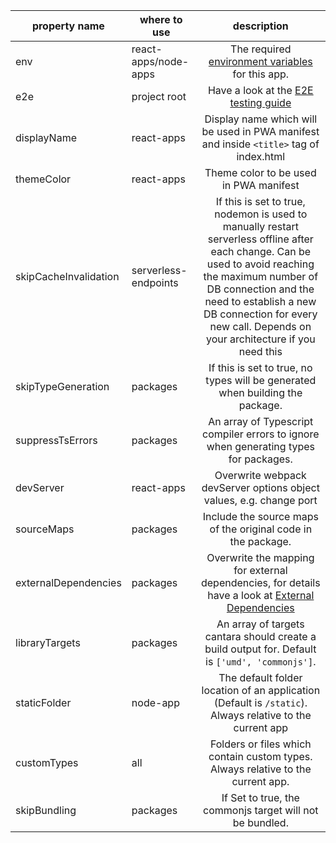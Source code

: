 | property name         | where to use         |                                                                                                                                     description                                                                                                                                     |
| --------------------- | -------------------- | :---------------------------------------------------------------------------------------------------------------------------------------------------------------------------------------------------------------------------------------------------------------------------------: |
| env                   | react-apps/node-apps |                                                                                                      The required [environment variables](environment_variables) for this app.                                                                                                      |
| e2e                   | project root         |                                                                                                                 Have a look at the [E2E testing guide](e2e_testing)                                                                                                                 |
| displayName           | react-apps           |                                                                                               Display name which will be used in PWA manifest and inside `<title>` tag of index.html                                                                                                |
| themeColor            | react-apps           |                                                                                                                       Theme color to be used in PWA manifest                                                                                                                        |
| skipCacheInvalidation | serverless-endpoints | If this is set to true, nodemon is used to manually restart serverless offline after each change. Can be used to avoid reaching the maximum number of DB connection and the need to establish a new DB connection for every new call. Depends on your architecture if you need this |
| skipTypeGeneration    | packages             |                                                                                                    If this is set to true, no types will be generated when building the package.                                                                                                    |
| suppressTsErrors      | packages             |                                                                                                An array of Typescript compiler errors to ignore when generating types for packages.                                                                                                 |
| devServer             | react-apps           |                                                                                                         Overwrite webpack devServer options object values, e.g. change port                                                                                                         |
| sourceMaps            | packages             |                                                                                                            Include the source maps of the original code in the package.                                                                                                             |
| externalDependencies  | packages             |                                                                             Overwrite the mapping for external dependencies, for details have a look at [External Dependencies](external_dependencies)                                                                              |
| libraryTargets        | packages             |                                                                                           An array of targets cantara should create a build output for. Default is `['umd', 'commonjs']`.                                                                                           |
| staticFolder          | node-app             |                                                                                      The default folder location of an application (Default is `/static`). Always relative to the current app                                                                                       |
| customTypes           | all                  |                                                                                                  Folders or files which contain custom types. Always relative to the current app.                                                                                                   |
| skipBundling          | packages             |                                                                                                              If Set to true, the commonjs target will not be bundled.                                                                                                               |
